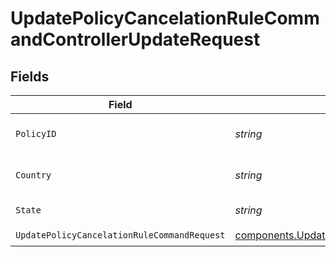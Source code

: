 # UpdatePolicyCancelationRuleCommandControllerUpdateRequest


## Fields

| Field                                                                                                                        | Type                                                                                                                         | Required                                                                                                                     | Description                                                                                                                  | Example                                                                                                                      |
| ---------------------------------------------------------------------------------------------------------------------------- | ---------------------------------------------------------------------------------------------------------------------------- | ---------------------------------------------------------------------------------------------------------------------------- | ---------------------------------------------------------------------------------------------------------------------------- | ---------------------------------------------------------------------------------------------------------------------------- |
| `PolicyID`                                                                                                                   | *string*                                                                                                                     | :heavy_check_mark:                                                                                                           | Unique identifier of the policy.                                                                                             | pol_b3182dd757b14e05a005a02c892216e3                                                                                         |
| `Country`                                                                                                                    | *string*                                                                                                                     | :heavy_check_mark:                                                                                                           | The country of the policy.                                                                                                   | US                                                                                                                           |
| `State`                                                                                                                      | *string*                                                                                                                     | :heavy_check_mark:                                                                                                           | The state of the policy.                                                                                                     | CA                                                                                                                           |
| `UpdatePolicyCancelationRuleCommandRequest`                                                                                  | [components.UpdatePolicyCancelationRuleCommandRequest](../../models/components/updatepolicycancelationrulecommandrequest.md) | :heavy_check_mark:                                                                                                           | N/A                                                                                                                          |                                                                                                                              |